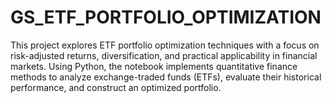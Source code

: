 # GS_ETF_PORTFOLIO_OPTIMIZATION
This project explores ETF portfolio optimization techniques with a focus on risk-adjusted returns, diversification, and practical applicability in financial markets. Using Python, the notebook implements quantitative finance methods to analyze exchange-traded funds (ETFs), evaluate their historical performance, and construct an optimized portfolio.
